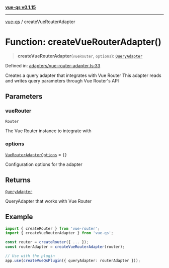 [**vue-qs v0.1.15**](../README.md)

***

[vue-qs](../README.md) / createVueRouterAdapter

# Function: createVueRouterAdapter()

> **createVueRouterAdapter**(`vueRouter`, `options`): [`QueryAdapter`](../type-aliases/QueryAdapter.md)

Defined in: [adapters/vue-router-adapter.ts:33](https://github.com/iamsomraj/vue-qs/blob/2515abe5c25afff0f87351153aa1684c958bdf3f/src/adapters/vue-router-adapter.ts#L33)

Creates a query adapter that integrates with Vue Router
This adapter reads and writes query parameters through Vue Router's API

## Parameters

### vueRouter

`Router`

The Vue Router instance to integrate with

### options

[`VueRouterAdapterOptions`](../interfaces/VueRouterAdapterOptions.md) = `{}`

Configuration options for the adapter

## Returns

[`QueryAdapter`](../type-aliases/QueryAdapter.md)

QueryAdapter that works with Vue Router

## Example

```typescript
import { createRouter } from 'vue-router';
import { createVueRouterAdapter } from 'vue-qs';

const router = createRouter({ ... });
const routerAdapter = createVueRouterAdapter(router);

// Use with the plugin
app.use(createVueQsPlugin({ queryAdapter: routerAdapter }));
```
